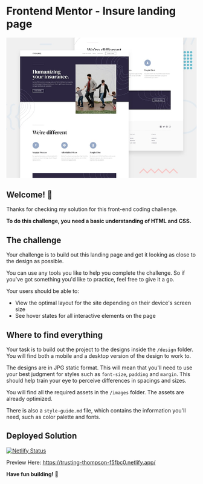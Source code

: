 # Frontend Mentor - Insure landing page

![Design preview for the Insure landing page coding challenge](./design/desktop-preview.jpg)

## Welcome! 👋

Thanks for checking my solution for this front-end coding challenge.


**To do this challenge, you need a basic understanding of HTML and CSS.**

## The challenge

Your challenge is to build out this landing page and get it looking as close to the design as possible.

You can use any tools you like to help you complete the challenge. So if you've got something you'd like to practice, feel free to give it a go.

Your users should be able to:

- View the optimal layout for the site depending on their device's screen size
- See hover states for all interactive elements on the page



## Where to find everything

Your task is to build out the project to the designs inside the `/design` folder. You will find both a mobile and a desktop version of the design to work to. 

The designs are in JPG static format. This will mean that you'll need to use your best judgment for styles such as `font-size`, `padding` and `margin`. This should help train your eye to perceive differences in spacings and sizes.


You will find all the required assets in the `/images` folder. The assets are already optimized.

There is also a `style-guide.md` file, which contains the information you'll need, such as color palette and fonts.

## Deployed Solution

[![Netlify Status](https://api.netlify.com/api/v1/badges/2a8ee72e-67ad-41c8-a61c-29bb1e5466c1/deploy-status)](https://app.netlify.com/sites/trusting-thompson-f5fbc0/deploys)

Preview Here: https://trusting-thompson-f5fbc0.netlify.app/


**Have fun building!** 🚀

